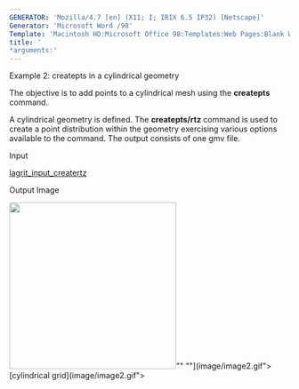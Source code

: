 ```yaml
---
GENERATOR: 'Mozilla/4.7 [en] (X11; I; IRIX 6.5 IP32) [Netscape]'
Generator: 'Microsoft Word /98'
Template: 'Macintosh HD:Microsoft Office 98:Templates:Web Pages:Blank Web Page'
title: '
*arguments:'
---
```


 Example 2: createpts in a cylindrical geometry

  The objective is to add points to a cylindrical mesh using the
  **createpts** command.
 
  A cylindrical geometry is defined. The **createpts/rtz** command is
  used to create a point distribution within the geometry exercising
  various options available to the command. The output consists of one
  gmv file.

 Input

  [lagrit\_input\_creatertz](../lagrit_input_creatertz)

 Output Image

  <img height="300" width="300" src="https://lanl.github.io/LaGriT/assets/images/image2tn.gif">""
  ""](image/image2.gif"> [cylindrical
  grid](image/image2.gif">

